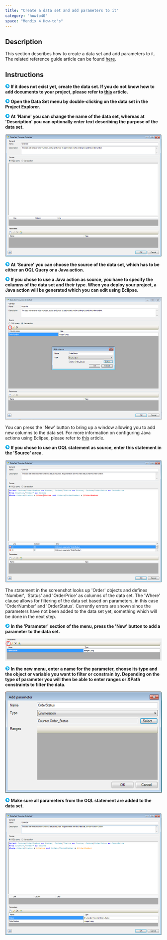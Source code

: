 ```yaml
---
title: "Create a data set and add parameters to it"
category: "howto40"
space: "Mendix 4 How-to's"
---
```

## Description

This section describes how to create a data set and add parameters to it. The related reference guide article can be found [here](https://world.mendix.com/pages/releaseview.action?pageId=9208529).

## Instructions

![](attachments/819203/917932.png) **If it does not exist yet, create the data set. If you do not know how to add documents to your project, please refer to [this](add-documents-to-a-module) article.**

![](attachments/819203/917932.png) **Open the Data Set menu by double-clicking on the data set in the Project Explorer.**

![](attachments/819203/917932.png) **At 'Name' you can change the name of the data set, whereas at 'Description' you can optionally enter text describing the purpose of the data set.**

![](attachments/2621546/2752586.png)

![](attachments/819203/917932.png) **At 'Source' you can choose the source of the data set, which has to be either an OQL Query or a Java action.**

![](attachments/819203/917932.png) **If you chose to use a Java action as source, you have to specify the columns of the data set and their type. When you deploy your project, a Java action will be generated which you can edit using Eclipse.**

![](attachments/2621546/2752587.png)

You can press the 'New' button to bring up a window allowing you to add new columns to the data set. For more information on configuring Java actions using Eclipse, please refer to [this](/howto25/Configure+Java+actions+using+Eclipse) article.

![](attachments/819203/917932.png) **If you chose to use an OQL statement as source, enter this statement in the 'Source' area.**

![](attachments/2621546/2752588.png)

The statement in the screenshot looks up 'Order' objects and defines 'Number', 'Status' and 'OrderPrice' as columns of the data set. The 'Where' clause allows for filtering of the data set based on parameters, in this case 'OrderNumber' and 'OrderStatus'. Currently errors are shown since the parameters have not been added to the data set yet, something which will be done in the next step.

![](attachments/819203/917932.png) **In the 'Parameter' section of the menu, press the 'New' button to add a parameter to the data set.**

![](attachments/2621546/2752577.png)

![](attachments/819203/917932.png) **In the new menu, enter a name for the parameter, choose its type and the object or variable you want to filter or constrain by. Depending on the type of parameter you will then be able to enter ranges or XPath constraints to filter the data.**

![](attachments/2621546/2752576.png)

![](attachments/819203/917932.png) **Make sure all parameters from the OQL statement are added to the data set.**

![](attachments/2621546/2752589.png)

